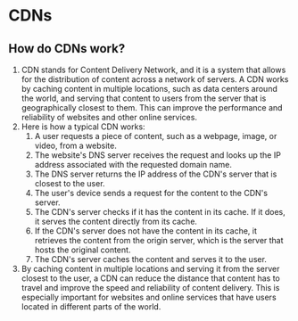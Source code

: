 # CDNs #
## How do CDNs work? ##
1. CDN stands for Content Delivery Network, and it is a system that allows for the distribution of content across a network of servers. A CDN works by caching content in multiple locations, such as data centers around the world, and serving that content to users from the server that is geographically closest to them. This can improve the performance and reliability of websites and other online services.
2. Here is how a typical CDN works:
	1. A user requests a piece of content, such as a webpage, image, or video, from a website.
	2. The website's DNS server receives the request and looks up the IP address associated with the requested domain name.
	3. The DNS server returns the IP address of the CDN's server that is closest to the user.
	4. The user's device sends a request for the content to the CDN's server.
	5. The CDN's server checks if it has the content in its cache. If it does, it serves the content directly from its cache.
	6. If the CDN's server does not have the content in its cache, it retrieves the content from the origin server, which is the server that hosts the original content.
	7. The CDN's server caches the content and serves it to the user.
3. By caching content in multiple locations and serving it from the server closest to the user, a CDN can reduce the distance that content has to travel and improve the speed and reliability of content delivery. This is especially important for websites and online services that have users located in different parts of the world.